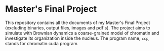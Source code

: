 
# Master's Final Project

This repository contains all the documents of my Master's Final Project (excluding binaries, output files, images and pdf's). The project aims to simulate with Brownian dynamics a coarse-grained model of chromatin and investigate its organization inside the nucleus. The program name, `ccp`, stands for chromatin cuda program.
